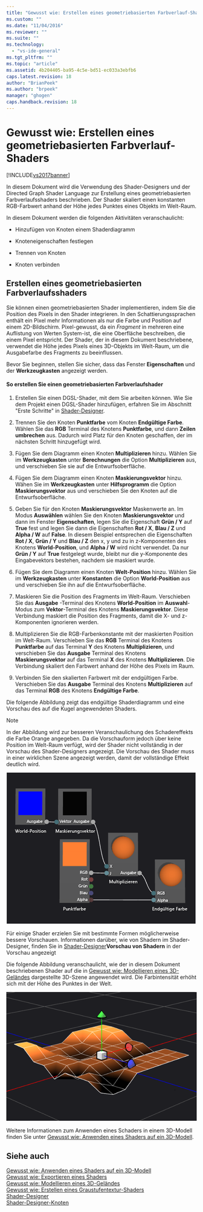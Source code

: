 ```yaml
---
title: "Gewusst wie: Erstellen eines geometriebasierten Farbverlauf-Shaders | Microsoft Docs"
ms.custom: ""
ms.date: "11/04/2016"
ms.reviewer: ""
ms.suite: ""
ms.technology: 
  - "vs-ide-general"
ms.tgt_pltfrm: ""
ms.topic: "article"
ms.assetid: 4b204405-ba95-4c5e-bd51-ec033a3ebfb6
caps.latest.revision: 18
author: "BrianPeek"
ms.author: "brpeek"
manager: "ghogen"
caps.handback.revision: 18
---
```

# Gewusst wie: Erstellen eines geometriebasierten Farbverlauf-Shaders
[!INCLUDE[vs2017banner](../code-quality/includes/vs2017banner.md)]

In diesem Dokument wird die Verwendung des Shader\-Designers und der Directed Graph Shader Language zur Erstellung eines geometriebasierten Farbverlaufsshaders beschrieben.  Der Shader skaliert einen konstanten RGB\-Farbwert anhand der Höhe jedes Punktes eines Objekts im Welt\-Raum.  
  
 In diesem Dokument werden die folgenden Aktivitäten veranschaulicht:  
  
-   Hinzufügen von Knoten einem Shaderdiagramm  
  
-   Knoteneigenschaften festlegen  
  
-   Trennen von Knoten  
  
-   Knoten verbinden  
  
## Erstellen eines geometriebasierten Farbverlaufsshaders  
 Sie können einen geometriebasierten Shader implementieren, indem Sie die Position des Pixels in den Shader integrieren.  In den Schattierungssprachen enthält ein Pixel mehr Informationen als nur die Farbe und Position auf einem 2D\-Bildschirm.  Pixel\-gewusst, da ein *Fragment* in mehreren eine Auflistung von Werten System\-ist, die eine Oberfläche beschreiben, die einem Pixel entspricht.  Der Shader, der in diesem Dokument beschriebene, verwendet die Höhe jedes Pixels eines 3D\-Objekts im Welt\-Raum, um die Ausgabefarbe des Fragments zu beeinflussen.  
  
 Bevor Sie beginnen, stellen Sie sicher, dass das Fenster **Eigenschaften** und der **Werkzeugkasten** angezeigt werden.  
  
#### So erstellen Sie einen geometriebasierten Farbverlaufshader  
  
1.  Erstellen Sie einen DGSL\-Shader, mit dem Sie arbeiten können.  Wie Sie dem Projekt einen DGSL\-Shader hinzufügen, erfahren Sie im Abschnitt "Erste Schritte" in [Shader\-Designer](../designers/shader-designer.md).  
  
2.  Trennen Sie den Knoten **Punktfarbe** vom Knoten **Endgültige Farbe**.  Wählen Sie das **RGB** Terminal des Knotens **Punktfarbe**, und dann **Zeilen umbrechen** aus.  Dadurch wird Platz für den Knoten geschaffen, der im nächsten Schritt hinzugefügt wird.  
  
3.  Fügen Sie dem Diagramm einen Knoten **Multiplizieren** hinzu.  Wählen Sie im **Werkzeugkasten** unter **Berechnungen** die Option **Multiplizieren** aus, und verschieben Sie sie auf die Entwurfsoberfläche.  
  
4.  Fügen Sie dem Diagramm einen Knoten **Maskierungsvektor** hinzu.  Wähen Sie im **Werkzeugkasten** unter **Hilfsprogramm** die Option **Maskierungsvektor** aus und verschieben Sie den Knoten auf die Entwurfsoberfläche.  
  
5.  Geben Sie für den Knoten **Maskierungsvektor** Maskenwerte an.  Im Modus **Auswählen** wählen Sie den Knoten **Maskierungsvektor** und dann im Fenster **Eigenschaften**, legen Sie die Eigenschaft **Grün \/ Y** auf **True** fest und legen Sie dann die Eigenschaften **Rot \/ X**, **Blau \/ Z** und **Alpha \/ W** auf **False**.  In diesem Beispiel entsprechen die Eigenschaften **Rot \/ X**, **Grün \/ Y** und **Blau \/ Z** den x, y und zu in z\-Komponenten des Knotens **World\-Position**, und **Alpha \/ W** wird nicht verwendet.  Da nur **Grün \/ Y** auf **True** festgelegt wurde, bleibt nur die y\-Komponente des Eingabevektors bestehen, nachdem sie maskiert wurde.  
  
6.  Fügen Sie dem Diagramm einen Knoten **Welt\-Position** hinzu.  Wählen Sie im **Werkzeugkasten** unter **Konstanten** die Option **World\-Position** aus und verschieben Sie ihn auf die Entwurfsoberfläche.  
  
7.  Maskieren Sie die Position des Fragments im Welt\-Raum.  Verschieben Sie das **Ausgabe** \-Terminal des Knotens **World\-Position** im **Auswahl**\-Modus zum **Vektor**\-Terminal des Knotens **Maskierungsvektor**.  Diese Verbindung maskiert die Position des Fragments, damit die X\- und z\-Komponenten ignorieren werden.  
  
8.  Multiplizieren Sie die RGB\-Farbenkonstante mit der maskierten Position im Welt\-Raum.  Verschieben Sie das **RGB** Terminal des Knotens **Punktfarbe** auf das Terminal **Y** des Knotens **Multiplizieren**, und verschieben Sie das **Ausgabe** Terminal des Knotens **Maskierungsvektor** auf das Terminal **X** des Knotens **Multiplizieren**.  Die Verbindung skaliert den Farbwert anhand der Höhe des Pixels im Raum.  
  
9. Verbinden Sie den skalierten Farbwert mit der endgültigen Farbe.  Verschieben Sie das **Ausgabe** Terminal des Knotens **Multiplizieren** auf das Terminal **RGB** des Knotens **Endgültige Farbe**.  
  
 Die folgende Abbildung zeigt das endgültige Shaderdiagramm und eine Vorschau des auf die Kugel angewendeten Shaders.  
  
> [!NOTE]
>  In der Abbildung wird zur besseren Veranschaulichung des Schadereffekts die Farbe Orange angegeben. Da die Vorschauform jedoch über keine Position im Welt\-Raum verfügt, wird der Shader nicht vollständig in der Vorschau des Shader\-Designers angezeigt.  Die Vorschau des Shader muss in einer wirklichen Szene angezeigt werden, damit der vollständige Effekt deutlich wird.  
  
 ![Shader&#45;Diagramm und eine Vorschau seiner Effekte](../designers/media/digit-gradient-effect-graph.png "Digit\-Gradient\-Effect\-Graph")  
  
 Für einige Shader erzielen Sie mit bestimmte Formen möglicherweise bessere Vorschauen.  Informationen darüber, wie von Shadern im Shader\-Designer, finden Sie in [Shader\-Designer](../designers/shader-designer.md)**Vorschau von Shadern** in der Vorschau angezeigt  
  
 Die folgende Abbildung veranschaulicht, wie der in diesem Dokument beschriebenen Shader auf die in [Gewusst wie: Modellieren eines 3D\-Geländes](../designers/how-to-model-3-d-terrain.md) dargestellte 3D\-Szene angewendet wird.  Die Farbintensität erhöht sich mit der Höhe des Punktes in der Welt.  
  
 ![Farbverlauf in einem 3D&#45;Geländemodell](../designers/media/digit-gradient-effect-result.png "Digit\-Gradient\-Effect\-Result")  
  
 Weitere Informationen zum Anwenden eines Schaders in einem 3D\-Modell finden Sie unter [Gewusst wie: Anwenden eines Shaders auf ein 3D\-Modell](../designers/how-to-apply-a-shader-to-a-3-d-model.md).  
  
## Siehe auch  
 [Gewusst wie: Anwenden eines Shaders auf ein 3D\-Modell](../designers/how-to-apply-a-shader-to-a-3-d-model.md)   
 [Gewusst wie: Exportieren eines Shaders](../designers/how-to-export-a-shader.md)   
 [Gewusst wie: Modellieren eines 3D\-Geländes](../designers/how-to-model-3-d-terrain.md)   
 [Gewusst wie: Erstellen eines Graustufentextur\-Shaders](../designers/how-to-create-a-grayscale-texture-shader.md)   
 [Shader\-Designer](../designers/shader-designer.md)   
 [Shader\-Designer\-Knoten](../designers/shader-designer-nodes.md)
